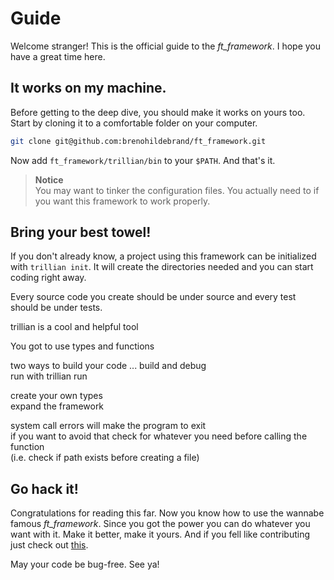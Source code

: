 # Guide

Welcome stranger! 
This is the official guide to the *ft_framework*. I hope you have a great time here.

## It works on my machine.

Before getting to the deep dive, you should make it works on yours too. Start by cloning it to a comfortable folder on your computer.

```bash
git clone git@github.com:brenohildebrand/ft_framework.git
```

Now add `ft_framework/trillian/bin` to your `$PATH`. And that's it.

> **Notice**  
You may want to tinker the configuration files. You actually need to if you want this framework to work properly.

## Bring your best towel!

If you don't already know, a project using this framework can be initialized with ```trillian init```. It will create the directories needed and you can start coding right away.

Every source code you create should be under source and every test should be under tests.

trillian is a cool and helpful tool

You got to use types and functions

two ways to build your code ... build and debug  
run with trillian run

create your own types  
expand the framework

system call errors will make the program to exit  
if you want to avoid that check for whatever you need before calling the function  
(i.e. check if path exists before creating a file)

## Go hack it!

Congratulations for reading this far. Now you know how to use the wannabe famous *ft_framework*. Since you got the power you can do whatever you want with it. Make it better, make it yours. And if you fell like contributing just check out [this](./CONTRIBUTING.md).

May your code be bug-free. See ya!